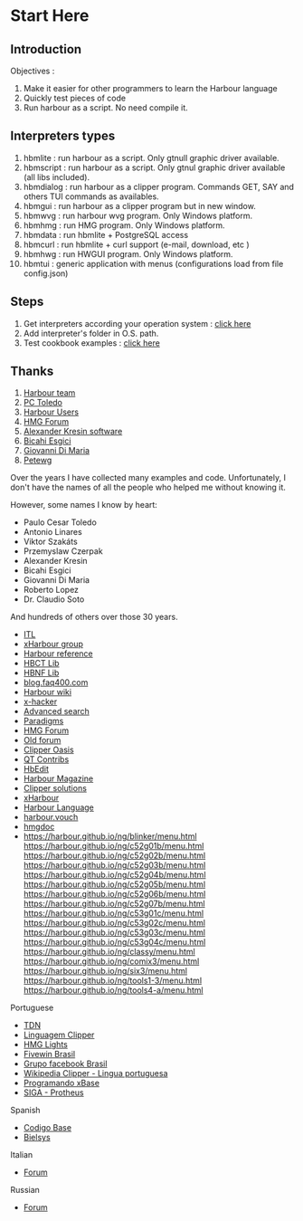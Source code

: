 # Start Here

## Introduction

Objectives :

1. Make it easier for other programmers to learn the Harbour language
1. Quickly test pieces of code
1. Run harbour as a script. No need compile it.

## Interpreters types

1. hbmlite : run harbour as a script. Only gtnull graphic driver available.
1. hbmscript : run harbour as a script. Only gtnul graphic driver available (all libs included). 
1. hbmdialog : run harbour as a clipper program. Commands GET, SAY and others TUI commands as availables.
1. hbmgui : run harbour as a clipper program but in new window.  
1. hbmwvg : run harbour wvg program. Only Windows platform.
1. hbmhmg : run HMG program. Only Windows platform.
1. hbmdata : run hbmlite + PostgreSQL access
1. hbmcurl : run hbmlite + curl support (e-mail, download, etc )
1. hbmhwg : run HWGUI program. Only Windows platform.
1. hbmtui : generic application with menus (configurations load from file config.json)

## Steps

1. Get interpreters according your operation system : [click here](./bin/)
1. Add interpreter's folder in O.S. path.
1. Test cookbook examples : [click here](./cookbook/README.md)

## Thanks

1. [Harbour team](https://github.com/harbour/core)
1. [PC Toledo](http://www.pctoledo.com.br/forum) 
1. [Harbour Users](https://groups.google.com/g/harbour-users)
1. [HMG Forum](http://hmgforum.com)
1. [Alexander Kresin software](https://www.kresin.ru/en/hrbfaq.html)
1. [Bicahi Esgici](https://vivaclipper.wordpress.com/)
1. [Giovanni Di Maria](http://www.elektrosoft.it/tutorials/harbour-how-to/harbour-how-to.asp)
1. [Petewg](https://github.com/Petewg/harbour-list)

Over the years I have collected many examples and code. 
Unfortunately, I don't have the names of all the people who helped me without knowing it.

However, some names I know by heart:

* Paulo Cesar Toledo
* Antonio Linares
* Viktor Szakáts
* Przemyslaw Czerpak
* Alexander Kresin
* Bicahi Esgici
* Giovanni Di Maria
* Roberto Lopez
* Dr. Claudio Soto

And hundreds of others over those 30 years.

* [ITL](https://www.itlnet.net/programming/program/)
* [xHarbour group](https://groups.google.com/g/comp.lang.xharbour)
* [Harbour reference](https://harbour.github.io/doc/harbour.html)
* [HBCT Lib](https://harbour.github.io/doc/hbct.html)
* [HBNF Lib](https://harbour.github.io/doc/hbnf.html)
* [blog.faq400.com](https://blog.faq400.com/en/03-open-source-en/harbor-first-steps-in-development/)
* [Harbour wiki](https://harbour.wiki/)
* [x-hacker](http://x-hacker.org/ng/)
* [Advanced search](https://harbour.wiki/index.asp)
* [Paradigms](https://en.wikibooks.org/wiki/Application_Development_with_Harbour/Paradigms)
* [HMG Forum](https://hmgforum.com)
* [Old forum](https://groups.google.com/g/comp.lang.clipper)
* [Clipper Oasis](https://github.com/harbour/the-oasis)
* [QT Contribs](https://groups.google.com/g/qtcontribs)
* [HbEdit](https://github.com/alkresin/hbedit)
* [Harbour Magazine](https://medium.com/harbour-magazine)
* [Clipper solutions](http://www.clippersolutions.com/)
* [xHarbour](http://www.xharbour.org/)
* [Harbour Language](http://harbourlanguage.blogspot.com/)
* [harbour.vouch](https://harbour.vouch.info/)
* [hmgdoc](http://www.hmgforum.com/hmgdoc/data/index.htm)
* https://harbour.github.io/ng/blinker/menu.html
https://harbour.github.io/ng/c52g01b/menu.html
https://harbour.github.io/ng/c52g02b/menu.html
https://harbour.github.io/ng/c52g03b/menu.html
https://harbour.github.io/ng/c52g04b/menu.html
https://harbour.github.io/ng/c52g05b/menu.html
https://harbour.github.io/ng/c52g06b/menu.html
https://harbour.github.io/ng/c52g07b/menu.html
https://harbour.github.io/ng/c53g01c/menu.html
https://harbour.github.io/ng/c53g02c/menu.html
https://harbour.github.io/ng/c53g03c/menu.html
https://harbour.github.io/ng/c53g04c/menu.html
https://harbour.github.io/ng/classy/menu.html
https://harbour.github.io/ng/comix3/menu.html
https://harbour.github.io/ng/six3/menu.html
https://harbour.github.io/ng/tools1-3/menu.html
https://harbour.github.io/ng/tools4-a/menu.html

Portuguese

* [TDN](https://tdn.totvs.com/display/public/framework/SDK+Microsiga+Protheus)
* [Linguagem Clipper](https://linguagemclipper.com.br/)
* [HMG Lights](https://www.youtube.com/user/hmglights)
* [Fivewin Brasil](http://fivewin.com.br/)
* [Grupo facebook Brasil](https://www.facebook.com/groups/459684654564715/)
* [Wikipedia Clipper - Lingua portuguesa](https://pt.wikipedia.org/wiki/Clipper_(linguagem_de_programa%C3%A7%C3%A3o))
* [Programando xBase](https://programandoxbase.wordpress.com/)
* [SIGA - Protheus](https://siga0984.wordpress.com/)

Spanish

* [Codigo Base](http://codigo-base.blogspot.com/)
* [Bielsys](http://bielsys.blogspot.com/)


Italian

* [Forum](https://groups.google.com/g/harbourita)

Russian

* [Forum](https://clipper.borda.ru/)
